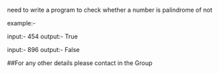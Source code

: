need to write a program to check whether a number is palindrome of not


example:-

input:-
454
output:-
True


input:-
896
output:-
False
 


##For any other details please contact in the Group
